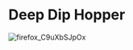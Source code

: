 # Deep Dip Hopper

![firefox_C9uXbSJpOx](https://github.com/Meltical/deep-dip-hopper/assets/48685011/2c4b4830-527c-4874-808b-ea863d1d8cf1)
